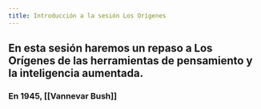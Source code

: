 ```yaml
---
title: Introducción a la sesión Los Orígenes
---
```


## En esta sesión haremos un repaso a Los Orígenes de las herramientas de pensamiento y la inteligencia aumentada.

### En 1945, [[Vannevar Bush]]
